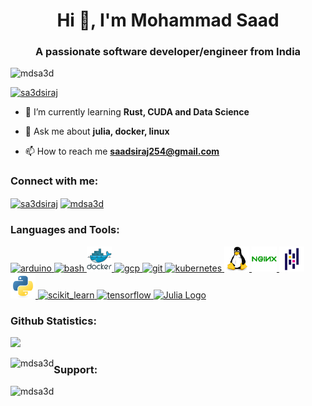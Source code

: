 <h1 align="center">Hi 👋, I'm Mohammad Saad</h1>
<h3 align="center">A passionate software developer/engineer from India</h3>

<p align="left"> <img src="https://komarev.com/ghpvc/?username=mdsa3d&label=Profile%20views&color=0e75b6&style=flat" alt="mdsa3d" /> </p>

<p align="left"> <a href="https://twitter.com/sa3dsiraj" target="blank"><img src="https://img.shields.io/twitter/follow/sa3dsiraj?logo=twitter&style=for-the-badge" alt="sa3dsiraj" /></a> </p>

- 🌱 I’m currently learning **Rust, CUDA and Data Science**

- 💬 Ask me about **julia, docker, linux**

- 📫 How to reach me **saadsiraj254@gmail.com**

<h3 align="left">Connect with me:</h3>
<p align="left">
<a href="https://twitter.com/sa3dsiraj" target="blank"><img align="center" src="https://raw.githubusercontent.com/rahuldkjain/github-profile-readme-generator/master/src/images/icons/Social/twitter.svg" alt="sa3dsiraj" height="30" width="40" /></a>
<a href="https://instagram.com/mdsa3d" target="blank"><img align="center" src="https://raw.githubusercontent.com/rahuldkjain/github-profile-readme-generator/master/src/images/icons/Social/instagram.svg" alt="mdsa3d" height="30" width="40" /></a>
</p>

<h3 align="left">Languages and Tools:</h3>
<p align="left"> <a href="https://www.arduino.cc/" target="_blank" rel="noreferrer"> <img src="https://cdn.worldvectorlogo.com/logos/arduino-1.svg" alt="arduino" width="40" height="40"/> </a> <a href="https://www.gnu.org/software/bash/" target="_blank" rel="noreferrer"> <img src="https://www.vectorlogo.zone/logos/gnu_bash/gnu_bash-icon.svg" alt="bash" width="40" height="40"/> </a> <a href="https://www.docker.com/" target="_blank" rel="noreferrer"> <img src="https://raw.githubusercontent.com/devicons/devicon/master/icons/docker/docker-original-wordmark.svg" alt="docker" width="40" height="40"/> </a> <a href="https://cloud.google.com" target="_blank" rel="noreferrer"> <img src="https://www.vectorlogo.zone/logos/google_cloud/google_cloud-icon.svg" alt="gcp" width="40" height="40"/> </a> <a href="https://git-scm.com/" target="_blank" rel="noreferrer"> <img src="https://www.vectorlogo.zone/logos/git-scm/git-scm-icon.svg" alt="git" width="40" height="40"/> </a> <a href="https://kubernetes.io" target="_blank" rel="noreferrer"> <img src="https://www.vectorlogo.zone/logos/kubernetes/kubernetes-icon.svg" alt="kubernetes" width="40" height="40"/> </a> <a href="https://www.linux.org/" target="_blank" rel="noreferrer"> <img src="https://raw.githubusercontent.com/devicons/devicon/master/icons/linux/linux-original.svg" alt="linux" width="40" height="40"/> </a> <a href="https://www.nginx.com" target="_blank" rel="noreferrer"> <img src="https://raw.githubusercontent.com/devicons/devicon/master/icons/nginx/nginx-original.svg" alt="nginx" width="40" height="40"/> </a> <a href="https://pandas.pydata.org/" target="_blank" rel="noreferrer"> <img src="https://raw.githubusercontent.com/devicons/devicon/2ae2a900d2f041da66e950e4d48052658d850630/icons/pandas/pandas-original.svg" alt="pandas" width="40" height="40"/> </a> <a href="https://www.python.org" target="_blank" rel="noreferrer"> <img src="https://raw.githubusercontent.com/devicons/devicon/master/icons/python/python-original.svg" alt="python" width="40" height="40"/> </a> <a href="https://scikit-learn.org/" target="_blank" rel="noreferrer"> <img src="https://upload.wikimedia.org/wikipedia/commons/0/05/Scikit_learn_logo_small.svg" alt="scikit_learn" width="40" height="40"/> </a> <a href="https://www.tensorflow.org" target="_blank" rel="noreferrer"> <img src="https://www.vectorlogo.zone/logos/tensorflow/tensorflow-icon.svg" alt="tensorflow" width="40" height="40"/> </a> <a href="https://julialang.org/" target="_blank"> <img src="doc/src/assets/logo.svg" alt="Julia Logo" width="210" height="142"></img> </a> </p>

<h3 align="left">Github Statistics:</h3>
<p align="left">
  <a href = "https://github.com/mdsa3d">
<img src="https://github-readme-stats-aj8vj7k8x.vercel.app/api?username=mdsa3d&show_icons=true&title_color=ffc857&icon_color=8ac926&text_color=daf7dc&bg_color=151515&count_private=true&include_all_commits=true">
  </a>
 </p>
 
 <p><img align="left" src="https://github-readme-stats.vercel.app/api/top-langs?username=mdsa3d&show_icons=true&locale=en&layout=compact" alt="mdsa3d" /></p>
 
 </p>
<h3 align="left">Support:</h3>
<p><a href="https://www.buymeacoffee.com/mdsa3d"> <img align="left" src="https://cdn.buymeacoffee.com/buttons/v2/default-yellow.png" height="50" width="210" alt="mdsa3d" /></a></p><br><br>


